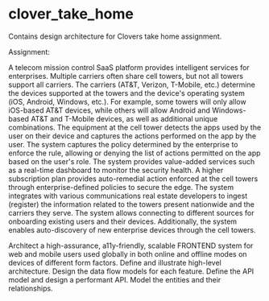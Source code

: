 # clover_take_home
Contains design architecture for Clovers take home assignment.

Assignment:

A telecom mission control SaaS platform provides intelligent services for enterprises. Multiple carriers often share cell towers, but not all towers support all carriers. The carriers (AT&T, Verizon, T-Mobile, etc.) determine the devices supported at the towers and the device's operating system (iOS, Android, Windows, etc.). For example, some towers will only allow iOS-based AT&T devices, while others will allow Android and Windows-based AT&T and T-Mobile devices, as well as additional unique combinations. The equipment at the cell tower detects the apps used by the user on their device and captures the actions performed on the app by the user. The system captures the policy determined by the enterprise to enforce the rule, allowing or denying the list of actions permitted on the app based on the user's role. The system provides value-added services such as a real-time dashboard to monitor the security health. A higher subscription plan provides auto-remedial action enforced at the cell towers through enterprise-defined policies to secure the edge. The system integrates with various communications real estate developers to ingest (register) the information related to the towers present nationwide and the carriers they serve. The system allows connecting to different sources for onboarding existing users and their devices. Additionally, the system enables auto-discovery of new enterprise devices through the cell towers.


Architect a high-assurance, a11y-friendly, scalable FRONTEND system for web and mobile users used globally in both online and offline modes on devices of different form factors. Define and illustrate high-level architecture. Design the data flow models for each feature. Define the API model and design a performant API. Model the entities and their relationships.


